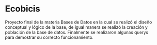 # Ecobicis
Proyecto final de la materia Bases de Datos en la cual se realizó el diseño conceptual y lógico de la base, de igual manera se realizó la creación y población de la base de datos. Finalmente se realizaron algunas querys para demostrar su correcto funcionamiento.
